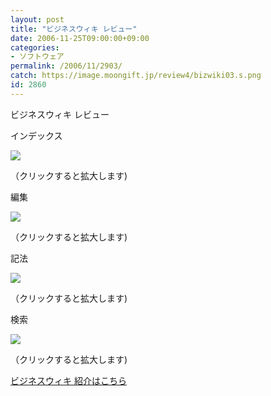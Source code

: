 ```yaml
---
layout: post
title: "ビジネスウィキ レビュー"
date: 2006-11-25T09:00:00+09:00
categories:
- ソフトウェア
permalink: /2006/11/2903/
catch: https://image.moongift.jp/review4/bizwiki03.s.png
id: 2860
---
```

ビジネスウィキ レビュー  
<!--more-->

インデックス

  

[![](https://image.moongift.jp/review4/bizwiki01.s.png)](https://image.moongift.jp/review4/bizwiki01.png)  
  
（クリックすると拡大します)

  

編集

  

[![](https://image.moongift.jp/review4/bizwiki02.s.png)](https://image.moongift.jp/review4/bizwiki02.png)  
  
（クリックすると拡大します)

  

記法

  

[![](https://image.moongift.jp/review4/bizwiki03.s.png)](https://image.moongift.jp/review4/bizwiki03.png)  
  
（クリックすると拡大します)

  

検索

  

[![](https://image.moongift.jp/review4/bizwiki04.s.png)](https://image.moongift.jp/review4/bizwiki04.png)  
  
（クリックすると拡大します)

  

[ビジネスウィキ 紹介はこちら](http://oss.moongift.jp/intro/i-2869.html)

